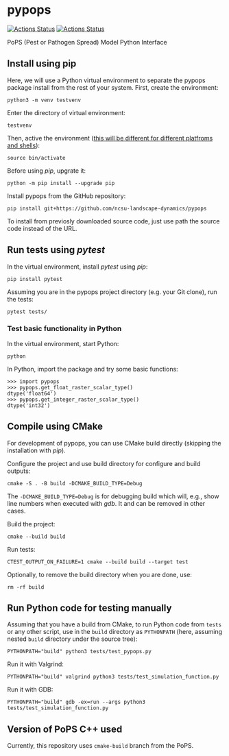 # pypops

[![Actions Status](https://github.com/ncsu-landscape-dynamics/pypops/workflows/C%2B%2B%20CMake%20CI%20with%20Python/badge.svg)](https://github.com/ncsu-landscape-dynamics/pypops/actions)
[![Actions Status](https://github.com/ncsu-landscape-dynamics/pypops/workflows/Python%20package%20test%20build/badge.svg)](https://github.com/ncsu-landscape-dynamics/pypops/actions)

PoPS (Pest or Pathogen Spread) Model Python Interface

## Install using pip

Here, we will use a Python virtual environment to separate the pypops package install
from the rest of your system. First, create the environment:

```
python3 -m venv testvenv
```

Enter the directory of virtual environment:

```
testvenv
```

Then, active the environment ([this will be different for different platfroms and shells](https://docs.python.org/3/library/venv.html)):

```
source bin/activate
```

Before using *pip*, upgrate it:

```
python -m pip install --upgrade pip
```

Install pypops from the GitHub repository:

```
pip install git+https://github.com/ncsu-landscape-dynamics/pypops
```

To install from previosly downloaded source code, just use path the source code instead of the URL.

## Run tests using *pytest*

In the virtual environment, install *pytest* using *pip*:

```
pip install pytest
```

Assuming you are in the pypops project directory (e.g. your Git clone),
run the tests:

```
pytest tests/
```

### Test basic functionality in Python

In the virtual environment, start Python:

```
python
```

In Python, import the package and try some basic functions:

```
>>> import pypops
>>> pypops.get_float_raster_scalar_type()
dtype('float64')
>>> pypops.get_integer_raster_scalar_type()
dtype('int32')
```

## Compile using CMake

For development of pypops, you can use CMake build directly (skipping the installation with *pip*).

Configure the project and use build directory for configure and build
outputs:

```
cmake -S . -B build -DCMAKE_BUILD_TYPE=Debug
```

The `-DCMAKE_BUILD_TYPE=Debug` is for debugging build which will, e.g.,
show line numbers when executed with *gdb*. It and can be removed
in other cases.

Build the project:

```
cmake --build build
```

Run tests:

```
CTEST_OUTPUT_ON_FAILURE=1 cmake --build build --target test
```

Optionally, to remove the build directory when you are done, use:

```
rm -rf build
```

## Run Python code for testing manually

Assuming that you have a build from CMake, 
to run Python code from `tests` or any other script, use
in the `build` directory as `PYTHONPATH`
(here, assuming nested `build` directory under the source tree):

```
PYTHONPATH="build" python3 tests/test_pypops.py
```

Run it with Valgrind:

```
PYTHONPATH="build" valgrind python3 tests/test_simulation_function.py
```

Run it with GDB:

```
PYTHONPATH="build" gdb -ex=run --args python3 tests/test_simulation_function.py
```

## Version of PoPS C++ used

Currently, this repository uses `cmake-build` branch from the PoPS.
